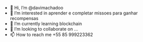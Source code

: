 - 👋 Hi, I’m @davimachadoo
- 👀 I’m interested in  aprender e completar missoes para ganhar recompensas
- 🌱 I’m currently learning blockchain
- 💞️ I’m looking to collaborate on ...
- 📫 How to reach me +55 85 999223362

<!---
davimachadoo/davimachadoo is a ✨ special ✨ repository because its `README.md` (this file) appears on your GitHub profile.
You can click the Preview link to take a look at your changes.
--->
